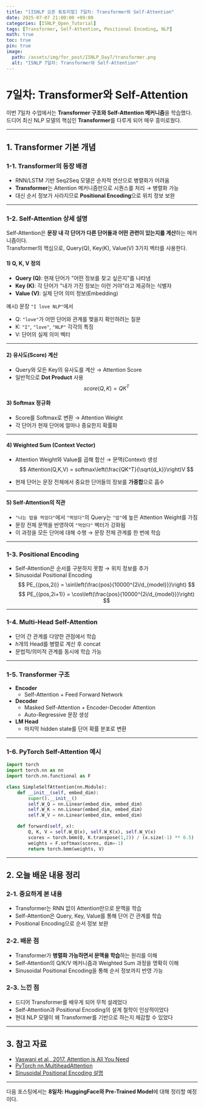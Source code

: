 ```yaml
---
title: "[ISNLP 오픈 튜토리얼] 7일차: Transformer와 Self-Attention"
date: 2025-07-07 21:00:00 +09:00
categories: [ISNLP_Open_Tutorial]
tags: [Transformer, Self-Attention, Positional Encoding, NLP]
math: true
toc: true
pin: true
image:
  path: /assets/img/for_post/ISNLP_Day7/transformer.png
  alt: "ISNLP 7일차: Transformer와 Self-Attention"
---
```


# 7일차: Transformer와 Self-Attention

이번 7일차 수업에서는 **Transformer 구조와 Self-Attention 메커니즘**을 학습했다.  
드디어 최신 NLP 모델의 핵심인 **Transformer**를 다루게 되어 매우 흥미로웠다.

---

## 1. Transformer 기본 개념

### 1-1. Transformer의 등장 배경
- RNN/LSTM 기반 Seq2Seq 모델은 순차적 연산으로 병렬화가 어려움
- **Transformer**는 Attention 메커니즘만으로 시퀀스를 처리 → 병렬화 가능
- 대신 순서 정보가 사라지므로 **Positional Encoding**으로 위치 정보 보완

---

### 1-2. Self-Attention 상세 설명

Self-Attention은 **문장 내 각 단어가 다른 단어들과 어떤 관련이 있는지를 계산**하는 메커니즘이다.  
Transformer의 핵심으로, Query(Q), Key(K), Value(V) 3가지 벡터를 사용한다.

#### 1) Q, K, V 정의
- **Query (Q)**: 현재 단어가 "어떤 정보를 찾고 싶은지"를 나타냄
- **Key (K)**: 각 단어가 "내가 가진 정보는 이런 거야"라고 제공하는 식별자
- **Value (V)**: 실제 단어 의미 정보(Embedding)

예시) 문장 `"I love NLP"`에서
- Q: `"love"`가 어떤 단어와 관계를 맺을지 확인하려는 질문
- K: `"I"`, `"love"`, `"NLP"` 각각의 특징
- V: 단어의 실제 의미 벡터

---

#### 2) 유사도(Score) 계산
- Query와 모든 Key의 유사도를 계산 → Attention Score
- 일반적으로 **Dot Product** 사용
  $$
  score(Q,K) = QK^T
  $$

#### 3) Softmax 정규화
- Score를 Softmax로 변환 → Attention Weight
- 각 단어가 현재 단어에 얼마나 중요한지 확률화

---

#### 4) Weighted Sum (Context Vector)
- Attention Weight와 Value를 곱해 합산 → 문맥(Context) 생성
  $$
  Attention(Q,K,V) = softmax\left(\frac{QK^T}{\sqrt{d_k}}\right)V
  $$

- 현재 단어는 문장 전체에서 중요한 단어들의 정보를 **가중합**으로 흡수

---

#### 5) Self-Attention의 직관
- `"나는 밥을 먹었다"`에서 `"먹었다"`의 Query는 `"밥"`에 높은 Attention Weight를 가짐
- 문장 전체 문맥을 반영하여 `"먹었다"` 벡터가 강화됨
- 이 과정을 모든 단어에 대해 수행 → 문장 전체 관계를 한 번에 학습

---

### 1-3. Positional Encoding
- Self-Attention은 순서를 구분하지 못함 → 위치 정보를 추가
- Sinusoidal Positional Encoding
  $$
  PE_{(pos,2i)} = \sin\left(\frac{pos}{10000^{2i/d_{model}}}\right)
  $$
  $$
  PE_{(pos,2i+1)} = \cos\left(\frac{pos}{10000^{2i/d_{model}}}\right)
  $$

---

### 1-4. Multi-Head Self-Attention
- 단어 간 관계를 다양한 관점에서 학습
- $h$개의 Head를 병렬로 계산 후 concat
- 문법적/의미적 관계를 동시에 학습 가능

---

### 1-5. Transformer 구조
- **Encoder**
  - Self-Attention + Feed Forward Network
- **Decoder**
  - Masked Self-Attention + Encoder-Decoder Attention
  - Auto-Regressive 문장 생성
- **LM Head**
  - 마지막 hidden state를 단어 확률 분포로 변환

---

### 1-6. PyTorch Self-Attention 예시
```py
import torch
import torch.nn as nn
import torch.nn.functional as F

class SimpleSelfAttention(nn.Module):
    def __init__(self, embed_dim):
        super().__init__()
        self.W_Q = nn.Linear(embed_dim, embed_dim)
        self.W_K = nn.Linear(embed_dim, embed_dim)
        self.W_V = nn.Linear(embed_dim, embed_dim)

    def forward(self, x):
        Q, K, V = self.W_Q(x), self.W_K(x), self.W_V(x)
        scores = torch.bmm(Q, K.transpose(1,2)) / (x.size(-1) ** 0.5)
        weights = F.softmax(scores, dim=-1)
        return torch.bmm(weights, V)
```

---

## 2. 오늘 배운 내용 정리

### 2-1. 중요하게 본 내용
- Transformer는 RNN 없이 Attention만으로 문맥을 학습
- Self-Attention은 Query, Key, Value를 통해 단어 간 관계를 학습
- Positional Encoding으로 순서 정보 보완

### 2-2. 배운 점
- Transformer가 **병렬화 가능하면서 문맥을 학습**하는 원리를 이해
- Self-Attention의 Q/K/V 메커니즘과 Weighted Sum 과정을 명확히 이해
- Sinusoidal Positional Encoding을 통해 순서 정보까지 반영 가능

### 2-3. 느낀 점
- 드디어 Transformer를 배우게 되어 무척 설레었다
- Self-Attention과 Positional Encoding의 설계 철학이 인상적이었다
- 현대 NLP 모델이 왜 Transformer를 기반으로 하는지 체감할 수 있었다

---

## 3. 참고 자료
- [Vaswani et al., 2017. Attention is All You Need](https://arxiv.org/abs/1706.03762)
- [PyTorch nn.MultiheadAttention](https://pytorch.org/docs/stable/generated/torch.nn.MultiheadAttention.html)
- [Sinusoidal Positional Encoding 설명](https://kazemnejad.com/blog/transformer_architecture_positional_encoding/)

---

다음 포스팅에서는 **8일차: HuggingFace와 Pre-Trained Model**에 대해 정리할 예정이다.
